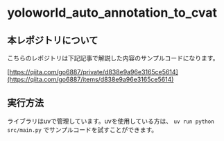 # yoloworld_auto_annotation_to_cvat

## 本レポジトリについて
こちらのレポジトリは下記記事で解説した内容のサンプルコードになります。

[https://qiita.com/go6887/private/d838e9a96e3165ce5614](https://qiita.com/go6887/items/d838e9a96e3165ce5614)


## 実行方法
ライブラリはuvで管理しています。uvを使用している方は、
`uv run python src/main.py`
でサンプルコードを試すことができます。
